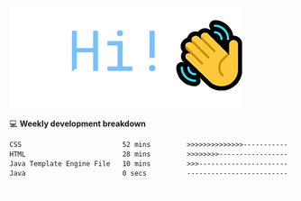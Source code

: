 ![Hi!](assets/images/hi.png)

💻 **Weekly development breakdown**
<!--START_SECTION:waka-->

```txt
CSS                         52 mins         >>>>>>>>>>>>>>-----------   57.33 %
HTML                        28 mins         >>>>>>>>-----------------   31.51 %
Java Template Engine File   10 mins         >>>----------------------   11.09 %
Java                        0 secs          -------------------------   00.07 %
```

<!--END_SECTION:waka-->

![footer](assets/images/footer.png)
